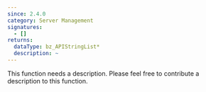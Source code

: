 ```yaml
---
since: 2.4.0
category: Server Management
signatures:
  - []
returns:
  dataType: bz_APIStringList*
  description: ~
---
```


This function needs a description. Please feel free to contribute a description to this function.

